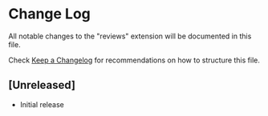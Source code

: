 # Change Log

All notable changes to the "reviews" extension will be documented in this file.

Check [Keep a Changelog](http://keepachangelog.com/) for recommendations on how to structure this file.

## [Unreleased]

- Initial release